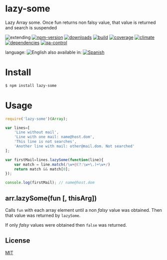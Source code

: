 # lazy-some
Lazy Array some. Once fun returns non falsy value, that value is returned and search is suspended


![extending](https://img.shields.io/badge/stability-extending-orange.svg)
[![npm-version](https://img.shields.io/npm/v/lazy-some.svg)](https://npmjs.org/package/lazy-some)
[![downloads](https://img.shields.io/npm/dm/lazy-some.svg)](https://npmjs.org/package/lazy-some)
[![build](https://img.shields.io/travis/emilioplatzer/lazy-some/master.svg)](https://travis-ci.org/emilioplatzer/lazy-some)
[![coverage](https://img.shields.io/coveralls/emilioplatzer/lazy-some/master.svg)](https://coveralls.io/r/emilioplatzer/lazy-some)
[![climate](https://img.shields.io/codeclimate/github/emilioplatzer/lazy-some.svg)](https://codeclimate.com/github/emilioplatzer/lazy-some)
[![dependencies](https://img.shields.io/david/emilioplatzer/lazy-some.svg)](https://david-dm.org/emilioplatzer/lazy-some)
[![qa-control](http://codenautas.com/github/emilioplatzer/lazy-some.svg)](http://codenautas.com/github/emilioplatzer/lazy-some)



language: ![English](https://raw.githubusercontent.com/codenautas/multilang/master/img/lang-en.png)
also available in:
[![Spanish](https://raw.githubusercontent.com/codenautas/multilang/master/img/lang-es.png)](LEEME.md)

# Install
```sh
$ npm install lazy-some
```

# Usage
```js
require('lazy-some')(Array);

var lines=[
    'Line without mail',
    'Line with one mail: name@host.dom',
    'This line is not searches',
    'Another line with mail: other@mail.dom. Not searched'
];

var firstMail=lines.lazySome(function(line){
    var match = line.match(/\w+@(?:\w+\.)+\w+/)
    return match && match[0];
});

console.log(firstMail); // name@host.dom
```

## arr.lazySome(fun [, thisArg])


Calls `fun` with each array element until a non *falsy* value was obtained.
Then that value was returned by `lazySome`.

If only *falsy* values were obtained then `false` was returned.

## License

[MIT](LICENSE)

